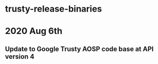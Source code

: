# trusty-release-binaries

# 2020 Aug 6th
## Update to Google Trusty AOSP code base at API version 4
